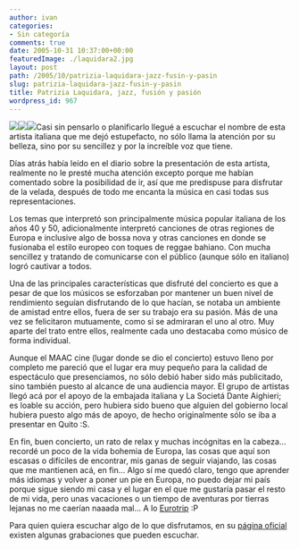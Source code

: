 ```yaml
---
author: ivan
categories:
- Sin categoría
comments: true
date: 2005-10-31 10:37:00+00:00
featuredImage: ./laquidara2.jpg
layout: post
path: /2005/10/patrizia-laquidara-jazz-fusin-y-pasin
slug: patrizia-laquidara-jazz-fusin-y-pasin
title: Patrizia Laquidara, jazz, fusión y pasión
wordpress_id: 967
---
```


[![](http://photos1.blogger.com/blogger/5311/455/200/laquidara2.jpg)](http://photos1.blogger.com/blogger/5311/455/1600/laquidara2.jpg)[![](http://photos1.blogger.com/blogger/5311/455/200/laquidara.jpg)](http://photos1.blogger.com/blogger/5311/455/1600/laquidara.jpg)[![](http://photos1.blogger.com/blogger/5311/455/1600/bentivoglio03.jpg)](http://photos1.blogger.com/blogger/5311/455/1600/bentivoglio03.jpg)Casi sin pensarlo o planificarlo llegué a escuchar el nombre de esta artista italiana que me dejó estupefacto, no sólo llama la atención por su belleza, sino por su sencillez y por la increíble voz que tiene.

Días atrás había leído en el diario sobre la presentación de esta artista, realmente no le presté mucha atención excepto porque me habían comentado sobre la posibilidad de ir, así que me predispuse para disfrutar de la velada, después de todo me encanta la música en casi todas sus representaciones.

Los temas que interpretó son principalmente música popular italiana de los años 40 y 50, adicionalmente interpretó canciones de otras regiones de Europa e inclusive algo de bossa nova y otras canciones en donde se fusionaba el estilo europeo con toques de reggae bahiano. Con mucha sencillez y tratando de comunicarse con el público (aunque sólo en italiano) logró cautivar a todos.

Una de las principales características que disfruté del concierto es que a pesar de que los músicos se esforzaban por mantener un buen nivel de rendimiento seguían disfrutando de lo que hacían, se notaba un ambiente de amistad entre ellos, fuera de ser su trabajo era su pasión. Más de una vez se felicitaron mutuamente, como si se admiraran el uno al otro. Muy aparte del trato entre ellos, realmente cada uno destacaba como músico de forma individual.

Aunque el MAAC cine (lugar donde se dio el concierto) estuvo lleno por completo me pareció que el lugar era muy pequeño para la calidad de espectáculo que presenciamos, no sólo debió haber sido más publicitado, sino también puesto al alcance de una audiencia mayor. El grupo de artistas llegó acá por el apoyo de la embajada italiana y La Societá Dante Aighieri; es loable su acción, pero hubiera sido bueno que alguien del gobierno local hubiera puesto algo más de apoyo, de hecho originalmente sólo se iba a presentar en Quito :S.

En fin, buen concierto, un rato de relax y muchas incógnitas en la cabeza... recordé un poco de la vida bohemia de Europa, las cosas que aquí son escasas o difíciles de encontrar, mis ganas de seguir viajando, las cosas que me mantienen acá, en fin... Algo sí me quedó claro, tengo que aprender más idiomas y volver a poner un pie en Europa, no puedo dejar mi país porque sigue siendo mi casa y el lugar en el que me gustaría pasar el resto de mi vida, pero unas vacaciones o un tiempo de aventuras por tierras lejanas no me caerían naaada mal... A lo [Eurotrip](http://www.imdb.com/title/tt0356150/) :P

Para quien quiera escuchar algo de lo que disfrutamos, en su [página oficial](http://www.patrizialaquidara.it/blog/extra.php?page=4) existen algunas grabaciones que pueden escuchar.